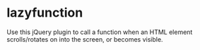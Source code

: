lazyfunction
============

Use this jQuery plugin to call a function when an HTML element scrolls/rotates on into the screen, or becomes visible.
